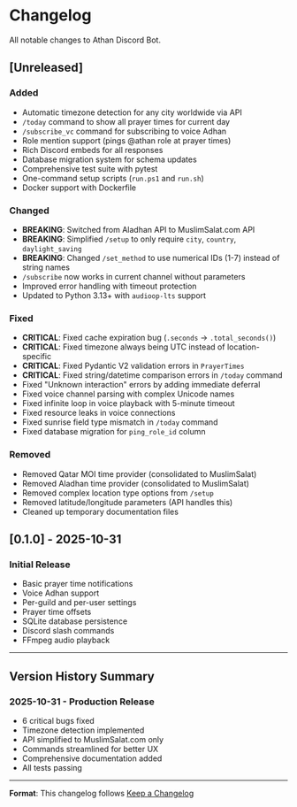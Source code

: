 # Changelog

All notable changes to Athan Discord Bot.

## [Unreleased]

### Added
- Automatic timezone detection for any city worldwide via API
- `/today` command to show all prayer times for current day
- `/subscribe_vc` command for subscribing to voice Adhan
- Role mention support (pings @athan role at prayer times)
- Rich Discord embeds for all responses
- Database migration system for schema updates
- Comprehensive test suite with pytest
- One-command setup scripts (`run.ps1` and `run.sh`)
- Docker support with Dockerfile

### Changed
- **BREAKING**: Switched from Aladhan API to MuslimSalat.com API
- **BREAKING**: Simplified `/setup` to only require `city`, `country`, `daylight_saving`
- **BREAKING**: Changed `/set_method` to use numerical IDs (1-7) instead of string names
- `/subscribe` now works in current channel without parameters
- Improved error handling with timeout protection
- Updated to Python 3.13+ with `audioop-lts` support

### Fixed
- **CRITICAL**: Fixed cache expiration bug (`.seconds` → `.total_seconds()`)
- **CRITICAL**: Fixed timezone always being UTC instead of location-specific
- **CRITICAL**: Fixed Pydantic V2 validation errors in `PrayerTimes`
- **CRITICAL**: Fixed string/datetime comparison errors in `/today` command
- Fixed "Unknown interaction" errors by adding immediate deferral
- Fixed voice channel parsing with complex Unicode names
- Fixed infinite loop in voice playback with 5-minute timeout
- Fixed resource leaks in voice connections
- Fixed sunrise field type mismatch in `/today` command
- Fixed database migration for `ping_role_id` column

### Removed
- Removed Qatar MOI time provider (consolidated to MuslimSalat)
- Removed Aladhan time provider (consolidated to MuslimSalat)
- Removed complex location type options from `/setup`
- Removed latitude/longitude parameters (API handles this)
- Cleaned up temporary documentation files

## [0.1.0] - 2025-10-31

### Initial Release
- Basic prayer time notifications
- Voice Adhan support
- Per-guild and per-user settings
- Prayer time offsets
- SQLite database persistence
- Discord slash commands
- FFmpeg audio playback

---

## Version History Summary

### 2025-10-31 - Production Release
- 6 critical bugs fixed
- Timezone detection implemented
- API simplified to MuslimSalat.com only
- Commands streamlined for better UX
- Comprehensive documentation added
- All tests passing

---

**Format**: This changelog follows [Keep a Changelog](https://keepachangelog.com/en/1.0.0/)

